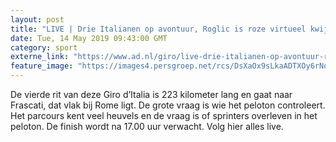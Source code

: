 ```yaml
---
layout: post
title: "LIVE | Drie Italianen op avontuur, Roglic is roze virtueel kwijt"
date: Tue, 14 May 2019 09:43:00 GMT
category: sport
externe_link: "https://www.ad.nl/giro/live-drie-italianen-op-avontuur-roglic-is-roze-virtueel-kwijt~a415c36c/"
feature_image: "https://images4.persgroep.net/rcs/DsXaOx9sLkaADTXOy6rNqrXdSOg/diocontent/148335267/_fitwidth/400/?appId=21791a8992982cd8da851550a453bd7f&quality=0.7"
---
```


De vierde rit van deze Giro d’Italia is 223 kilometer lang en gaat naar Frascati, dat vlak bij Rome ligt. De grote vraag is wie het peloton controleert. Het parcours kent veel heuvels en de vraag is of sprinters overleven in het peloton. De finish wordt na 17.00 uur verwacht. Volg hier alles live.
